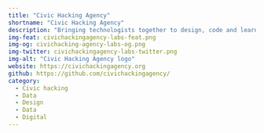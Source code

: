 ```yaml
---
title: "Civic Hacking Agency"
shortname: "Civic Hacking Agency"
description: "Bringing technologists together to design, code and learn a new way to experience civics."
img-feat: civichackingagency-labs-feat.png
img-og: civichacking-agency-labs-og.png
img-twitter: civichackingagency-labs-twitter.png
img-alt: "Civic Hacking Agency logo"
website: https://civichackingagency.org
github: https://github.com/civichackingagency/
category:
  - Civic hacking
  - Data
  - Design
  - Data
  - Digital
---
```


